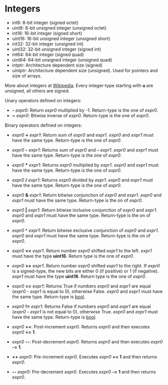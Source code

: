 # Integers

- int8: 8-bit integer (signed octet)
- uint8: 8-bit unsigned integer (unsigned octet)
- int16: 16-bit integer (signed short)
- uint16: 16-bit unsigned integer (unsigned short)
- int32: 32-bit integer (unsigned int)
- uint32: 32-bit unsigned integer (signed int)
- int64: 64-bit integer (signed quad)
- uint64: 64-bit unsigned integer (unsigned quad)
- intptr: Architecture dependent size (signed)
- uintptr: Architecture dependent size (unsigned). Used for pointers and size
  of arrays.

More about integers at
[Wikipedia](https://en.wikipedia.org/wiki/Integer_%28computer_science%29).
Every integer-type starting with **u** are unsigned, all others are signed.

Unary operators defined on integers:

- **-** *expr0*: Return *expr0* multiplied by -1. Return-type is the one of
  *expr0*.
- **~** *expr0*: Bitwise inverse of *expr0*. Return-type is the one of *expr0*.

Binary operators defined on integers:

- *expr0* **+** *expr1*: Return sum of *expr0* and *expr1*. *expr0* and *expr1*
  must have the same type. Return-type is the one of *expr0*.
- *expr0* **-** *expr1*: Returns sum of *expr0* and **-** *expr1*. *expr0* and
  *expr1* must have the same type. Return-type is the one of *expr0*.
- *expr0* **\*** *expr1*: Returns *expr0* multiplied by *expr1*. *expr0* and
  *expr1* must have the same type. Return-type is the one of *expr0*.
- *expr0* **/** *expr1*: Returns *expr0* divided by *expr1*. *expr0* and
  *expr1* must have the same type. Return-type is the one of *expr0*.

- *expr0* **&** *expr1*: Return bitwise conjunction of *expr0* and *expr1*.
  *expr0* and *expr1* must have the same type. Return-type is the on of
  *expr0*.
- *expr0* **|** *expr1*: Return bitwise inclusive conjunction of *expr0* and
  *expr1*.  *expr0* and *expr1* must have the same type. Return-type is the on
  of *expr0*.  
- *expr0* **^** *expr1*: Return bitwise exclusive conjunction of *expr0* and
  *expr1*.  *expr0* and *expr1* must have the same type. Return-type is the on
  of *expr0*.  

- *expr0* **\<\<** *expr1*. Return number *expr0* shifted *expr1* to the left.
  *expr1* must have the type **uint16**. Return type is the one of *expr0*.
- *expr0* **\>\>** *expr1*. Return number *expr0* shifted *expr1* to the right.
  If *expr0* is a signed-type, the new bits are either 0 (if positive) or 1 (if
  negative).  *expr1* must have the type **uint16**. Return type is the one of
  *expr0*.

- *expr0* **==** *expr1*: Returns True if numbers *expr0* and *expr1* are equal
  (*expr0* - *expr1* is equal to 0), otherwise False.  *expr0* and *expr1* must
  have the same type. Return-type is [bool](./kernel_bool.md).
- *expr0* **!=** *expr1*: Returns False if numbers *expr0* and *expr1* are
  equal (*expr0* - *expr1* is not equal to 0), otherwise True. *expr0* and
  *expr1* must have the same type. Return-type is [bool](./kernel_bool.md).

- *expr0* **++**: Post-increment *expr0*. Returns *expr0* and then executes
  *expr0* **+=** **1**.

- *expr0* **--**: Post-decrement *expr0*. Returns *expr0* and then executes
  *expr0* **-=** **1**.

- **++** *expr0*: Pre-increment *expr0*. Executes *expr0* **+=** **1** and then
  returns *expr0*.

- **--** *expr0*: Pre-decrement *expr0*. Executes *expr0* **-=** **1** and then
  returns *expr0*.
